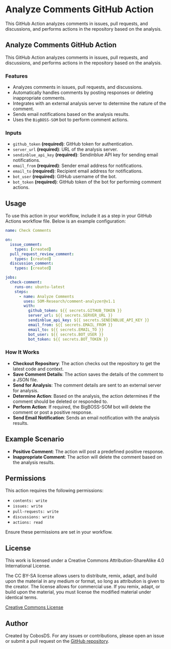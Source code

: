 # Analyze Comments GitHub Action

This GitHub Action analyzes comments in issues, pull requests, and discussions, and performs actions in the repository based on the analysis.

## Analyze Comments GitHub Action

This GitHub Action analyzes comments in issues, pull requests, and discussions, and performs actions in the repository based on the analysis.

### Features

- Analyzes comments in issues, pull requests, and discussions.
- Automatically handles comments by posting responses or deleting inappropriate comments.
- Integrates with an external analysis server to determine the nature of the comment.
- Sends email notifications based on the analysis results.
- Uses the `BigBOSS-SOM` bot to perform comment actions.

### Inputs

- `github_token` **(required)**: GitHub token for authentication.
- `server_url` **(required)**: URL of the analysis server.
- `sendinblue_api_key` **(required)**: Sendinblue API key for sending email notifications.
- `email_from` **(required)**: Sender email address for notifications.
- `email_to` **(required)**: Recipient email address for notifications.
- `bot_user` **(required)**: GitHub username of the bot.
- `bot_token` **(required)**: GitHub token of the bot for performing comment actions.

## Usage

To use this action in your workflow, include it as a step in your GitHub Actions workflow file. Below is an example configuration:

```yaml
name: Check Comments

on:
  issue_comment:
    types: [created]
  pull_request_review_comment:
    types: [created]
  discussion_comment:
    types: [created]

jobs:
  check-comment:
    runs-on: ubuntu-latest
    steps:
      - name: Analyze Comments
        uses: SOM-Research/comment-analyzer@v1.1
        with:
          github_token: ${{ secrets.GITHUB_TOKEN }}
          server_url: ${{ secrets.SERVER_URL }}
          sendinblue_api_key: ${{ secrets.SENDINBLUE_API_KEY }}
          email_from: ${{ secrets.EMAIL_FROM }}
          email_to: ${{ secrets.EMAIL_TO }}
          bot_user: ${{ secrets.BOT_USER }}
          bot_token: ${{ secrets.BOT_TOKEN }}
```

### How It Works
- **Checkout Repository**: The action checks out the repository to get the latest code and context.
- **Save Comment Details**: The action saves the details of the comment to a JSON file.
- **Send for Analysis**: The comment details are sent to an external server for analysis.
- **Determine Action**: Based on the analysis, the action determines if the comment should be deleted or responded to.
- **Perform Action**: If required, the BigBOSS-SOM bot will delete the comment or post a positive response.
- **Send Email Notification**: Sends an email notification with the analysis results.


## Example Scenario
- **Positive Comment**: The action will post a predefined positive response.
- **Inappropriate Comment**: The action will delete the comment based on the analysis results.

## Permissions
This action requires the following permissions:

- `contents: write`
- `issues: write`
- `pull-requests: write`
- `discussions: write`
- `actions: read`

Ensure these permissions are set in your workflow.

## License
This work is licensed under a Creative Commons Attribution-ShareAlike 4.0 International License.

The CC BY-SA license allows users to distribute, remix, adapt, and build upon the material in any medium or format, so long as attribution is given to the creator. The license allows for commercial use. If you remix, adapt, or build upon the material, you must license the modified material under identical terms.

[Creative Commons License](https://creativecommons.org/licenses/by-sa/4.0/)

## Author
Created by CobosDS. For any issues or contributions, please open an issue or submit a pull request on the [GitHub repository](https://github.com/SOM-Research/comment-analyzer).
